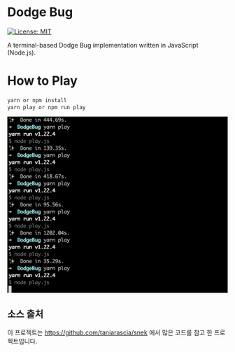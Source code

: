 # Dodge Bug

[![License: MIT](https://img.shields.io/badge/License-MIT-blue.svg)](https://opensource.org/licenses/MIT) 

A terminal-based Dodge Bug implementation written in JavaScript (Node.js).

# How to Play

```
yarn or npm install
yarn play or npm run play
```

![DodgeBug.gif](https://github.com/qlee3/DodgeBug/blob/main/DodgeBug.gif?raw=true)

## 소스 출처

이 프로젝트는 https://github.com/taniarascia/snek 에서 많은 코드를 참고 한 프로젝트입니다.
